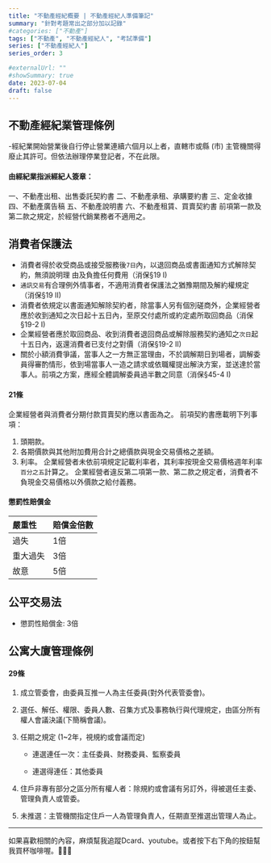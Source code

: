```yaml
---
title: "不動產經紀概要 | 不動產經紀人準備筆記"
summary: "針對考題常出之部分加以記錄"
#categories: ["不動產"]
tags: ["不動產", "不動產經紀人", "考試準備"]
series: ["不動產經紀人"]
series_order: 3

#externalUrl: ""
#showSummary: true
date: 2023-07-04
draft: false
---
```

## 不動產經紀業管理條例
-經紀業開始營業後自行停止營業連續六個月以上者，直轄市或縣 (市) 主管機關得廢止其許可。但依法辦理停業登記者，不在此限。

#### 由經紀業指派經紀人簽章：
一、不動產出租、出售委託契約書
二、不動產承租、承購要約書
三、定金收據
四、不動產廣告稿
五、不動產說明書
六、不動產租賃、買賣契約書
前項第一款及第二款之規定，於經營代銷業務者不適用之。

## 消費者保護法
- 消費者得於收受商品或接受服務後`7日`內，以退回商品或書面通知方式解除契約，無須說明理 由及負擔任何費用（消保§19 I)
- `通訊交易`有合理例外情事者，不適用消費者保護法之猶豫期間及解約權規定（消保§19  II)
- 消費者依規定以書面通知解除契約者，除當事人另有個別磋商外，企業經營者應於收到通知之次日起十五日內，至原交付處所或約定處所取回商品（消保§19-2 I)
- 企業經營者應於取回商品、收到消費者退回商品或解除服務契約通知之`次日`起十五日內，返還消費者已支付之對價（消保§19-2  II)
- 關於小額消費爭議，當事人之一方無正當理由，不於調解期日到場者，調解委員得審酌情形，依到場當事人一造之請求或依職權提出解決方案，並送達於當事人。前項之方案，應經全體調解委員過半數之同意（消保§45-4 I)

#### 21條
企業經營者與消費者分期付款買賣契約應以書面為之。
前項契約書應載明下列事項：
1. 頭期款。
2. 各期價款與其他附加費用合計之總價款與現金交易價格之差額。
3. 利率。
企業經營者未依前項規定記載利率者，其利率按現金交易價格週年利率`百分之五`計算之。
企業經營者違反第二項第一款、第二款之規定者，消費者不負現金交易價格以外價款之給付義務。

#### 懲罰性賠償金
| 嚴重性     | 賠償金倍數    |
| :------------- | :------------- |
|   過失     |   1倍     |
|   重大過失     |   3倍     |
|   故意     |   5倍     |

## 公平交易法
- 懲罰性賠償金: 3倍

## 公寓大廈管理條例

#### 29條
1. 成立管委會，由委員互推一人為主任委員(對外代表管委會)。

2. 選任、解任、權限、委員人數、召集方式及事務執行與代理規定，由區分所有權人會議決議(下簡稱會議)。

3. 任期之規定 (1~2年，視規約或會議而定)

   - 連選連任一次：主任委員、財務委員、監察委員

   - 連選得連任：其他委員

4. 住戶非專有部分之區分所有權人者：除規約或會議有另訂外，得被選任主委、管理負責人或管委。

5. 未推選：主管機關指定住戶一人為管理負責人，任期直至推選出管理人為止。


---
如果喜歡相關的內容，麻煩幫我追蹤Dcard、youtube。或者按下右下角的按鈕幫我買杯咖啡喔。:baby_chick::baby_chick::baby_chick:
